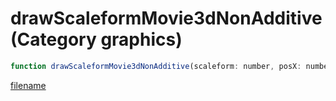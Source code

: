 # drawScaleformMovie3dNonAdditive (Category graphics)

```js
function drawScaleformMovie3dNonAdditive(scaleform: number, posX: number, posY: number, posZ: number, rotX: number, rotY: number, rotZ: number, p7: number, p8: number, p9: number, scaleX: number, scaleY: number, scaleZ: number, p13: number): void
```

[filename](drawScaleformMovie3dNonAdditive_m.md ':include')